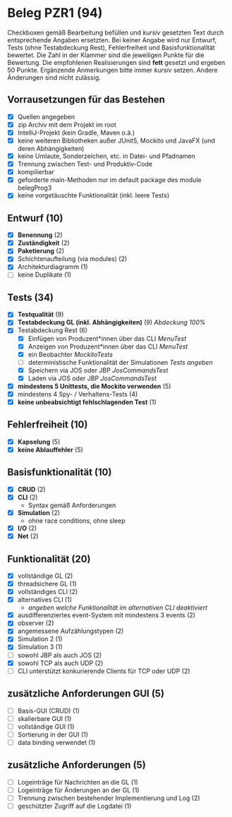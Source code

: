 # Beleg PZR1 (94)
Checkboxen gemäß Bearbeitung befüllen und _kursiv_ gesetzten Text durch entsprechende Angaben ersetzten.
Bei keiner Angabe wird nur Entwurf, Tests (ohne Testabdeckung Rest), Fehlerfreiheit und Basisfunktionalität bewertet.
Die Zahl in der Klammer sind die jeweiligen Punkte für die Bewertung.
Die empfohlenen Realisierungen sind **fett** gesetzt und ergeben 50 Punkte.
Ergänzende Anmerkungen bitte immer _kursiv_ setzen. Andere Änderungen sind nicht zulässig.

## Vorrausetzungen für das Bestehen
- [x] Quellen angegeben
- [x] zip Archiv mit dem Projekt im root
- [x] IntelliJ-Projekt (kein Gradle, Maven o.ä.)
- [x] keine weiteren Bibliotheken außer JUnit5, Mockito und JavaFX (und deren Abhängigkeiten)
- [x] keine Umlaute, Sonderzeichen, etc. in Datei- und Pfadnamen
- [x] Trennung zwischen Test- und Produktiv-Code
- [x] kompilierbar
- [x] geforderte main-Methoden nur im default package des module belegProg3
- [x] keine vorgetäuschte Funktionalität (inkl. leere Tests)

## Entwurf (10)
- [x] **Benennung** (2)
- [x] **Zuständigkeit** (2)
- [x] **Paketierung** (2)
- [x] Schichtenaufteilung (via modules) (2)
- [x] Architekturdiagramm (1)
- [ ] keine Duplikate (1)

## Tests (34)
- [x] **Testqualität** (9)
- [x] **Testabdeckung GL (inkl. Abhängigkeiten)** (9) _Abdeckung 100%_
- [x] Testabdeckung Rest (6)
  - [x] Einfügen von Produzent*innen über das CLI _MenuTest_
  - [x] Anzeigen von Produzent*innen über das CLI _MenuTest_
  - [x] ein Beobachter _MockitoTests_
  - [ ] deterministische Funktionalität der Simulationen _Tests angeben_
  - [x] Speichern via JOS oder JBP _JosCommandsTest_
  - [x] Laden via JOS oder JBP _JosCommandsTest_
- [x] **mindestens 5 Unittests, die Mockito verwenden** (5)
- [x] mindestens 4 Spy- / Verhaltens-Tests (4)
- [x] **keine unbeabsichtigt fehlschlagenden Test** (1)

## Fehlerfreiheit (10)
- [x] **Kapselung** (5)
- [x] **keine Ablauffehler** (5)

## Basisfunktionalität (10)
- [x] **CRUD** (2)
- [x] **CLI** (2)
  * Syntax gemäß Anforderungen
- [x] **Simulation** (2)
  * ohne race conditions, ohne sleep
- [x] **I/O** (2)
- [x] **Net** (2)

## Funktionalität (20)
- [x] vollständige GL (2)
- [x] threadsichere GL (1)
- [x] vollständiges CLI (2)
- [x] alternatives CLI (1)
  * _angeben welche Funktionalität im alternativen CLI deaktiviert_
- [x] ausdifferenziertes event-System mit mindestens 3 events (2)
- [x] observer (2)
- [x] angemessene Aufzählungstypen (2)
- [x] Simulation 2 (1)
- [x] Simulation 3 (1)
- [ ] sowohl JBP als auch JOS (2)
- [x] sowohl TCP als auch UDP (2)
- [ ] CLI unterstützt konkurierende Clients für TCP oder UDP (2)

## zusätzliche Anforderungen GUI (5)
- [ ] Basis-GUI (CRUD) (1)
- [ ] skalierbare GUI (1)
- [ ] vollständige GUI (1)
- [ ] Sortierung in der GUI (1)
- [ ] data binding verwendet (1)

## zusätzliche Anforderungen (5)
- [ ] Logeinträge für Nachrichten an die GL (1)
- [ ] Logeinträge für Änderungen an der GL (1)
- [ ] Trennung zwischen bestehender Implementierung und Log (2)
- [ ] geschützter Zugriff auf die Logdatei (1)
